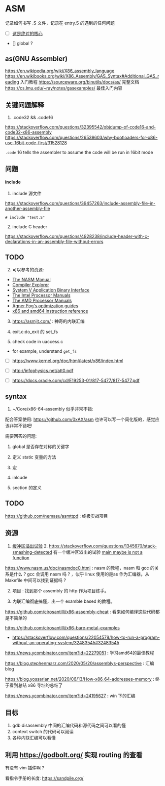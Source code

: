 # ASM
记录如何书写 .S 文件，记录在 entry.S 的遇到的任何问题

- [ ] [这是绝对的核心](https://cs.lmu.edu/~ray/notes/nasmtutorial/)
- [] global ?



## as(GNU Assembler)
https://en.wikipedia.org/wiki/X86_assembly_language
https://en.wikibooks.org/wiki/X86_Assembly/GAS_Syntax#Additional_GAS_reading 入门教程
https://sourceware.org/binutils/docs/as/ 完整文档
https://cs.lmu.edu/~ray/notes/gasexamples/ 最佳入门内容

## 关键问题解释

1. .code32 && .code16

https://stackoverflow.com/questions/32395542/objdump-of-code16-and-code32-x86-assembly
https://stackoverflow.com/questions/26539603/why-bootloaders-for-x86-use-16bit-code-first/31528128

`.code` 16 tells the assembler to assume the code will be run in 16bit mode




## 问题
#### include 
1. include 源文件

https://stackoverflow.com/questions/39457263/include-assembly-file-in-another-assembly-file
```
# include "test.S"
```

2. include C header

https://stackoverflow.com/questions/4928238/include-header-with-c-declarations-in-an-assembly-file-without-errors


## TODO
2. 可以参考的资源:

* [The NASM Manual](https://www.nasm.us/doc/)
* [Compiler Explorer](https://godbolt.org/)
* [System V Application Binary Interface](https://www.uclibc.org/docs/psABI-x86_64.pdf)
* [The Intel Processor Manuals](https://software.intel.com/en-us/articles/intel-sdm)
* [The AMD Processor Manuals](https://developer.amd.com/resources/developer-guides-manuals/)
* [Agner Fog's optimization guides](https://www.agner.org/optimize/)
* [x86 and amd64 instruction reference](https://www.felixcloutier.com/x86/)

3. https://asmjit.com/ : 神奇的内联汇编

4. exit.c:do_exit 的 set_fs

5. check code in uaccess.c
  - for example, understand `get_fs`

- [ ] https://www.kernel.org/doc/html/latest/x86/index.html 
- [ ] http://infophysics.net/att0.pdf
- [ ] https://docs.oracle.com/cd/E19253-01/817-5477/817-5477.pdf


## syntax
1. ~/Core/x86-64-assembly 似乎非常不错:

配合答案使用:
https://github.com/0xAX/asm
也许可以写一个简化版的，感觉应该非常不错吧!


需要回答的问题:
1. global 是否存在对称的关键字
2. 定义 static 变量的方法

3. 宏
4. inlcude
5. section 的定义

## TODO
https://github.com/nemasu/asmttpd : 终极实战项目

## 资源

1. [缓冲区溢出试验](https://nagarrosecurity.com/blog/interactive-buffer-overflow-exploitation)
    2. https://stackoverflow.com/questions/1345670/stack-smashing-detected 有一个缓冲区溢出的试验
 [main maybe is not a function](https://jroweboy.github.io/c/asm/2015/01/26/when-is-main-not-a-function.html)

https://www.nasm.us/doc/nasmdoc0.html : nasm 的教程，nasm 和 gcc 的关系是什么 ? gcc 会调用 nasm 吗 ?
，似乎 linux 使用的是as 作为汇编器，从 Makefile 中间可以找到证据吗 ?

2. 项目 : 找到那个 assembly 的 http 作为项目练手。

3. 内联汇编彻底搞懂，出一个 examble based 的教程。

https://github.com/cirosantilli/x86-assembly-cheat : 看来如何编译这些代码都是不简单的

https://github.com/cirosantilli/x86-bare-metal-examples
  - https://stackoverflow.com/questions/22054578/how-to-run-a-program-without-an-operating-system/32483545#32483545

https://news.ycombinator.com/item?id=22279051 : 学习amd64的最佳教程

https://blog.stephenmarz.com/2020/05/20/assemblys-perspective : 汇编blog

https://blog.yossarian.net/2020/06/13/How-x86_64-addresses-memory : 终于看到总结 x86 寻址的总结了

https://news.ycombinator.com/item?id=24195627 : win 下的汇编

## 目标
1. gdb disassembly 中间的汇编代码和源代码之间可以看的懂
2. context switch 的代码可以阅读
3. 各种内联汇编可以看懂

## 利用 https://godbolt.org/ 实现 routing 的查看
有没有 vim 插件啊 ?

看指令手册的长度:
https://sandpile.org/

